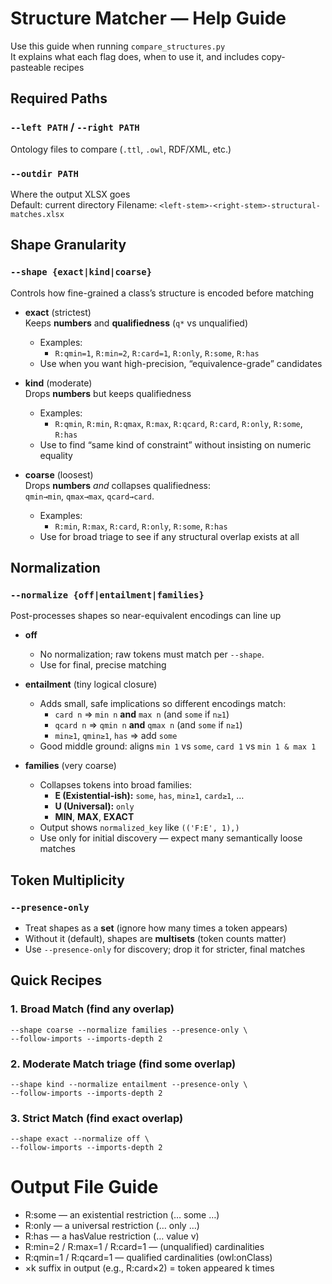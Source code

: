 # Structure Matcher — Help Guide

Use this guide when running `compare_structures.py`  
It explains what each flag does, when to use it, and includes copy-pasteable recipes

## Required Paths

### `--left PATH` / `--right PATH`
Ontology files to compare (`.ttl`, `.owl`, RDF/XML, etc.)

### `--outdir PATH`
Where the output XLSX goes  
Default: current directory
Filename: `<left-stem>-<right-stem>-structural-matches.xlsx`

## Shape Granularity

### `--shape {exact|kind|coarse}`
Controls how fine-grained a class’s structure is encoded before matching

- **exact** (strictest)  
  Keeps **numbers** and **qualifiedness** (`q*` vs unqualified)
  - Examples:  
    - `R:qmin=1`, `R:min=2`, `R:card=1`, `R:only`, `R:some`, `R:has`  
  - Use when you want high-precision, “equivalence-grade” candidates

- **kind** (moderate)  
  Drops **numbers** but keeps qualifiedness  
  - Examples:  
    - `R:qmin`, `R:min`, `R:qmax`, `R:max`, `R:qcard`, `R:card`, `R:only`, `R:some`, `R:has`  
  - Use to find “same kind of constraint” without insisting on numeric equality

- **coarse** (loosest)  
  Drops **numbers** *and* collapses qualifiedness:  
  `qmin→min`, `qmax→max`, `qcard→card`.  
  - Examples:  
    - `R:min`, `R:max`, `R:card`, `R:only`, `R:some`, `R:has`  
  - Use for broad triage to see if any structural overlap exists at all

## Normalization

### `--normalize {off|entailment|families}`
Post-processes shapes so near-equivalent encodings can line up

- **off**  
  - No normalization; raw tokens must match per `--shape`.  
  - Use for final, precise matching

- **entailment** (tiny logical closure)  
  - Adds small, safe implications so different encodings match:  
    - `card n` ⇒ `min n` **and** `max n` (and `some` if `n≥1`)  
    - `qcard n` ⇒ `qmin n` **and** `qmax n` (and `some` if `n≥1`)  
    - `min≥1`, `qmin≥1`, `has` ⇒ add `some`  
  - Good middle ground: aligns `min 1` vs `some`, `card 1` vs `min 1 & max 1`

- **families** (very coarse)  
  - Collapses tokens into broad families:  
    - **E (Existential-ish):** `some`, `has`, `min≥1`, `card≥1`, …  
    - **U (Universal):** `only`  
    - **MIN**, **MAX**, **EXACT**  
  - Output shows `normalized_key` like `(('F:E', 1),)`
  - Use only for initial discovery — expect many semantically loose matches

## Token Multiplicity

### `--presence-only`
- Treat shapes as a **set** (ignore how many times a token appears)  
- Without it (default), shapes are **multisets** (token counts matter)  
- Use `--presence-only` for discovery; drop it for stricter, final matches

## Quick Recipes

### 1. Broad Match (find any overlap)
```
--shape coarse --normalize families --presence-only \
--follow-imports --imports-depth 2
```
### 2. Moderate Match triage (find some overlap)
```
--shape kind --normalize entailment --presence-only \
--follow-imports --imports-depth 2
```
### 3. Strict Match (find exact overlap)
```
--shape exact --normalize off \
--follow-imports --imports-depth 2
```

# Output File Guide

- R:some — an existential restriction (… some …)
- R:only — a universal restriction (… only …)
- R:has — a hasValue restriction (… value v)
- R:min=2 / R:max=1 / R:card=1 — (unqualified) cardinalities
- R:qmin=1 / R:qcard=1 — qualified cardinalities (owl:onClass)
- ×k suffix in output (e.g., R:card×2) = token appeared k times
